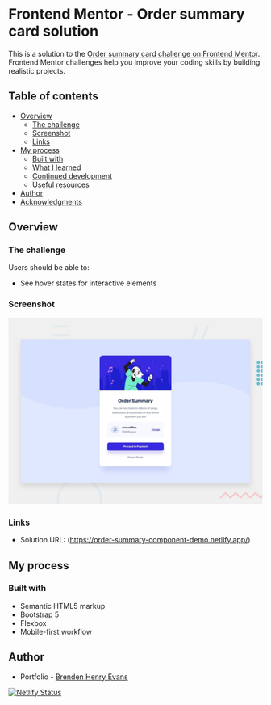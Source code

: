 # Frontend Mentor - Order summary card solution

This is a solution to the [Order summary card challenge on Frontend Mentor](https://www.frontendmentor.io/challenges/order-summary-component-QlPmajDUj). Frontend Mentor challenges help you improve your coding skills by building realistic projects. 

## Table of contents

- [Overview](#overview)
  - [The challenge](#the-challenge)
  - [Screenshot](#screenshot)
  - [Links](#links)
- [My process](#my-process)
  - [Built with](#built-with)
  - [What I learned](#what-i-learned)
  - [Continued development](#continued-development)
  - [Useful resources](#useful-resources)
- [Author](#author)
- [Acknowledgments](#acknowledgments)

## Overview

### The challenge

Users should be able to:

- See hover states for interactive elements

### Screenshot

![preview](./design/desktop-preview.jpg)

### Links

- Solution URL: (https://order-summary-component-demo.netlify.app/)

## My process

### Built with

- Semantic HTML5 markup
- Bootstrap 5
- Flexbox
- Mobile-first workflow

## Author

- Portfolio - [Brenden Henry Evans](https://brendenevans.com)

[![Netlify Status](https://api.netlify.com/api/v1/badges/0464acad-14c2-410f-b8b3-920da86192bb/deploy-status)](https://app.netlify.com/sites/order-summary-component-demo/deploys)
